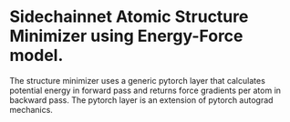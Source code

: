 # Sidechainnet Atomic Structure Minimizer using Energy-Force model. 

The structure minimizer uses a generic pytorch layer that calculates potential energy in forward pass and returns force gradients per atom in backward pass. The pytorch layer is an extension of pytorch autograd mechanics.
